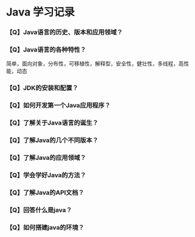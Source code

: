 # Java 学习记录





### 【Q】Java语言的历史、版本和应用领域？



### 【Q】Java语言的各种特性？

简单，面向对象，分布性，可移植性，解释型，安全性，健壮性，多线程，高性能，动态



### 【Q】JDK的安装和配置？

### 【Q】如何开发第一个Java应用程序？



### 【Q】了解关于Java语言的诞生？



### 【Q】了解Java的几个不同版本？

### 【Q】了解Java的应用领域？

### 【Q】学会学好Java的方法？

### 【Q】了解Java的API文档？

### 【Q】回答什么是java？

### 【Q】如何搭建java的环境？


